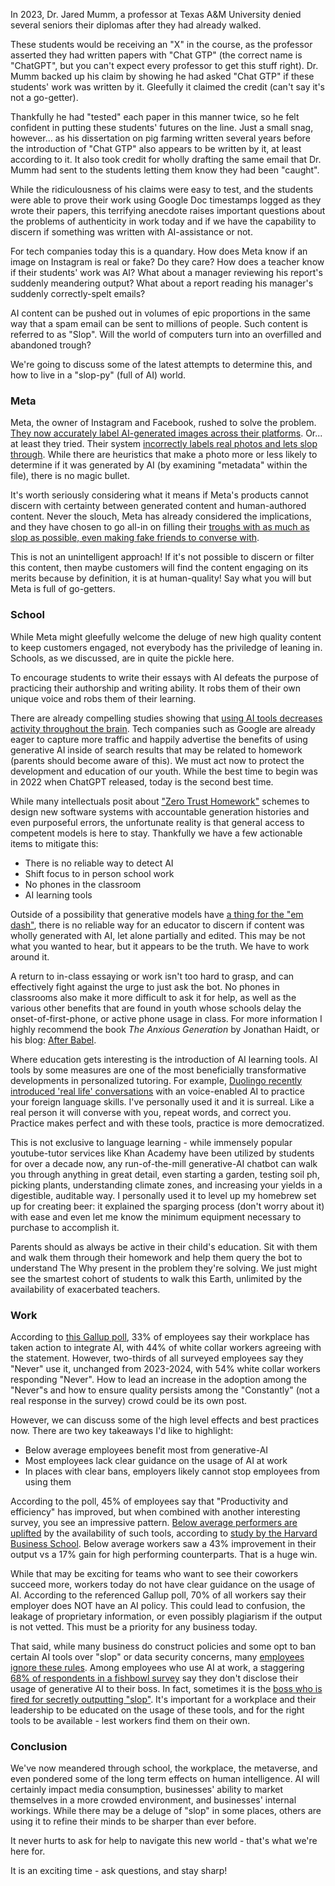 In 2023, Dr. Jared Mumm, a professor at Texas A&M University denied several seniors their diplomas after they had already walked.

These students would be receiving an "X" in the course, as the professor asserted they had written papers with "Chat GTP" (the correct name is "ChatGPT", but you can't expect every professor to get this stuff right). Dr. Mumm backed up his claim by showing he had asked "Chat GTP" if these students' work was written by it. Gleefully it claimed the credit (can't say it's not a go-getter). 

Thankfully he had "tested" each paper in this manner twice, so he felt confident in putting these students' futures on the line. Just a small snag, however... as his dissertation on pig farming written several years before the introduction of "Chat GTP" also appears to be written by it, at least according to it. It also took credit for wholly drafting the same email that Dr. Mumm had sent to the students letting them know they had been "caught".

While the ridiculousness of his claims were easy to test, and the students were able to prove their work using Google Doc timestamps logged as they wrote their papers, this terrifying anecdote raises important questions about the problems of authenticity in work today and if we have the capability to discern if something was written with AI-assistance or not.

For tech companies today this is a quandary. How does Meta know if an image on Instagram is real or fake? Do they care? How does a teacher know if their students' work was AI? What about a manager reviewing his report's suddenly meandering output? What about a report reading his manager's suddenly correctly-spelt emails?

AI content can be pushed out in volumes of epic proportions in the same way that a spam email can be sent to millions of people. Such content is referred to as "Slop". Will the world of computers turn into an overfilled and abandoned trough?

We're going to discuss some of the latest attempts to determine this, and how to live in a "slop-py" (full of AI) world. 

### Meta

Meta, the owner of Instagram and Facebook, rushed to solve the problem. [They now accurately label AI-generated images across their platforms](https://about.fb.com/news/2024/02/labeling-ai-generated-images-on-facebook-instagram-and-threads/). Or... at least they tried. Their system [incorrectly labels real photos and lets slop through](https://www.techradar.com/cameras/photography/instagram-is-tagging-real-photos-as-made-with-ai-and-photographers-arent-happy). While there are heuristics that make a photo more or less likely to determine if it was generated by AI (by examining "metadata" within the file), there is no magic bullet. 

It's worth seriously considering what it means if Meta's products cannot discern with certainty between generated content and human-authored content. Never the slouch, Meta has already considered the implications, and they have chosen to go all-in on filling their [troughs with as much as slop as possible, even making fake friends to converse with](https://www.wsj.com/tech/ai/mark-zuckerberg-ai-digital-future-0bb04de7?gaa_at=eafs&gaa_n=ASWzDAhDpTQCsAOr-WioewDjnwS3nXEg2UejWsUPxXr2Md9CW35SSLJBI3_zEAF82wQ%3D&gaa_ts=687ade2a&gaa_sig=nJF7u5zhILB7BybJa4LLLJ5fGyDzEcpG77VYPaqyzPpVePLMq67B-YnWJn4N0jXDDVPyW6GuxO0coslDuLw1FQ%3D%3D). 

This is not an unintelligent approach! If it's not possible to discern or filter this content, then maybe customers will find the content engaging on its merits because by definition, it is at human-quality! Say what you will but Meta is full of go-getters.

### School
While Meta might gleefully welcome the deluge of new high quality content to keep customers engaged, not everybody has the priviledge of leaning in. Schools, as we discussed, are in quite the pickle here.

To encourage students to write their essays with AI defeats the purpose of practicing their authorship and writing ability. It robs them of their own unique voice and robs them of their learning. 

There are already compelling studies showing that [using AI tools decreases activity throughout the brain](https://time.com/7295195/ai-chatgpt-google-learning-school/). Tech companies such as Google are already eager to capture more traffic and happily advertise the benefits of using generative AI inside of search results that may be related to homework (parents should become aware of this). We must act now to protect the development and education of our youth. While the best time to begin was in 2022 when ChatGPT released, today is the second best time.

While many intellectuals posit about ["Zero Trust Homework"](https://stratechery.com/2022/ai-homework/#Zero_Trust_Homework) schemes to design new software systems with accountable generation histories and even purposeful errors, the unfortunate reality is that general access to competent models is here to stay. Thankfully we have a few actionable items to mitigate this:

* There is no reliable way to detect AI
* Shift focus to in person school work
* No phones in the classroom
* AI learning tools

Outside of a possibility that generative models have [a thing for the "em dash"](https://www.washingtonpost.com/technology/2025/04/09/ai-em-dash-writing-punctuation-chatgpt/), there is no reliable way for an educator to discern if content was wholly generated with AI, let alone partially and edited. This may be not what you wanted to hear, but it appears to be the truth. We have to work around it.

A return to in-class essaying or work isn't too hard to grasp, and can effectively fight against the urge to just ask the bot. No phones in classrooms also make it more difficult to ask it for help, as well as the various other benefits that are found in youth whose schools delay the onset-of-first-phone, or active phone usage in class. For more information I highly recommend the book _The Anxious Generation_ by Jonathan Haidt, or his blog: [After Babel](https://www.afterbabel.com/).

Where education gets interesting is the introduction of AI learning tools. AI tools by some measures are one of the most beneficially transformative developments in personalized tutoring. For example, [Duolingo recently introduced 'real life' conversations](https://blog.duolingo.com/video-call/) with an voice-enabled AI to practice your foreign language skills. I've personally used it and it is surreal. Like a real person it will converse with you, repeat words, and correct you. Practice makes perfect and with these tools, practice is more democratized.

This is not exclusive to language learning - while immensely popular youtube-tutor services like Khan Academy have been utilized by students for over a decade now, any run-of-the-mill generative-AI chatbot can walk you through anything in great detail, even starting a garden, testing soil ph, picking plants, understanding climate zones, and increasing your yields in a digestible, auditable way. I personally used it to level up my homebrew set up for creating beer: it explained the sparging process (don't worry about it) with ease and even let me know the minimum equipment necessary to purchase to accomplish it.

Parents should as always be active in their child's education. Sit with them and walk them through their homework and help them query the bot to understand The Why present in the problem they're solving. We just might see the smartest cohort of students to walk this Earth, unlimited by the availability of exacerbated teachers.

### Work
According to [this Gallup poll](https://www.gallup.com/workplace/651203/workplace-answering-big-questions.aspx), 33% of employees say their workplace has taken action to integrate AI, with 44% of white collar workers agreeing with the statement. However, two-thirds of all surveyed employees say they "Never" use it, unchanged from 2023-2024, with 54% white collar workers responding "Never". How to lead an increase in the adoption among the "Never"s and how to ensure quality persists among the "Constantly" (not a real response in the survey) crowd could be its own post.

However, we can discuss some of the high level effects and best practices now. There are two key takeaways I'd like to highlight:

* Below average employees benefit most from generative-AI
* Most employees lack clear guidance on the usage of AI at work
* In places with clear bans, employers likely cannot stop employees from using them

According to the poll, 45% of employees say that "Productivity and efficiency" has improved, but when combined with another interesting survey, you see an impressive pattern. [Below average performers are uplifted](https://www.ethicallyalignedai.com/post/below-average-workers-will-benefit-the-most-from-using-ai) by the availability of such tools, according to [study by the Harvard Business School](https://www.hbs.edu/faculty/Pages/item.aspx?num=64700). Below average workers saw a 43% improvement in their output vs a 17% gain for high performing counterparts. That is a huge win.

While that may be exciting for teams who want to see their coworkers succeed more, workers today do not have clear guidance on the usage of AI. According to the referenced Gallup poll, 70% of all workers say their employer does NOT have an AI policy. This could lead to confusion, the leakage of proprietary information, or even possibly plagiarism if the output is not vetted. This must be a priority for any business today.

That said, while many business do construct policies and some opt to ban certain AI tools over "slop" or data security concerns, many [employees ignore these rules](https://www.welcometothejungle.com/en/articles/using-ai-secretly-at-work). Among employees who use AI at work, a staggering [68% of respondents in a fishbowl survey](https://blogs.blackberry.com/en/2025/02/blackberry-milestone-road-ahead) say they don't disclose their usage of generative AI to their boss. In fact, sometimes it is the [boss who is fired for secretly outputting "slop"](https://www.cnn.com/2023/12/11/media/sports-illustrated-ai-articles-ceo/index.html). It's important for a workplace and their leadership to be educated on the usage of these tools, and for the right tools to be available - lest workers find them on their own.

### Conclusion
We've now meandered through school, the workplace, the metaverse, and even pondered some of the long term effects on human intelligence. AI will certainly impact media consumption, businesses' ability to market themselves in a more crowded environment, and businesses' internal workings. While there may be a deluge of "slop" in some places, others are using it to refine their minds to be sharper than ever before.

It never hurts to ask for help to navigate this new world - that's what we're here for.

It is an exciting time - ask questions, and stay sharp!

